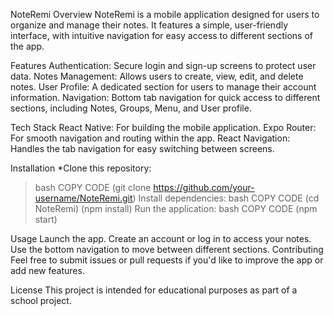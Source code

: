 NoteRemi
Overview
NoteRemi is a mobile application designed for users to organize and manage their notes. It features a simple, user-friendly interface, with intuitive navigation for easy access to different sections of the app.

Features
Authentication: Secure login and sign-up screens to protect user data.
Notes Management: Allows users to create, view, edit, and delete notes.
User Profile: A dedicated section for users to manage their account information.
Navigation: Bottom tab navigation for quick access to different sections, including Notes, Groups, Menu, and User profile.


Tech Stack
React Native: For building the mobile application.
Expo Router: For smooth navigation and routing within the app.
React Navigation: Handles the tab navigation for easy switching between screens.


Installation
*Clone this repository:
>bash
COPY CODE
(git clone https://github.com/your-username/NoteRemi.git)
Install dependencies:
>bash
COPY CODE
(cd NoteRemi)
(npm install)
Run the application:
>bash
COPY CODE
(npm start)

Usage
Launch the app.
Create an account or log in to access your notes.
Use the bottom navigation to move between different sections.
Contributing
Feel free to submit issues or pull requests if you'd like to improve the app or add new features.

License
This project is intended for educational purposes as part of a school project.
